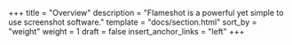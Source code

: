 +++
title = "Overview"
description = "Flameshot is a powerful yet simple to use screenshot software."
template = "docs/section.html"
sort_by = "weight"
weight = 1
draft = false
insert_anchor_links = "left"
+++
